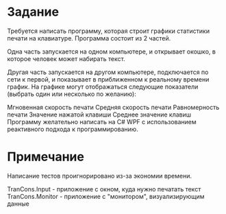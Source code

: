 ﻿# Задание
Требуется написать программу, которая строит графики статистики печати на клавиатуре.
Программа состоит из 2 частей.

Одна часть запускается на одном компьютере, и открывает окошко, в которое человек может набирать текст.

Другая часть запускается на другом компьютере, подключается по сети к первой, и показывает в приближенном к реальному времени график.
На графике могут отображаться следующие показатели (выбрать один или несколько по желанию):

Мгновенная скорость печати
Средняя скорость печати
Равномерность печати
Значение нажатой клавиши
Среднее значение клавиш
Программу желательно написать на C# WPF с использованием реактивного подхода к программированию. 

# Примечание
Написание тестов проигнорировано из-за экономии времени.

TranCons.Input - приложение с окном, куда нужно печатать текст
TranCons.Monitor - приложение с "монитором", визуализирующим данные
